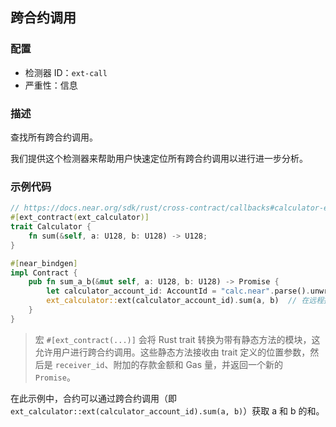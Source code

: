 
## 跨合约调用

### 配置

* 检测器 ID：`ext-call`
* 严重性：信息

### 描述

查找所有跨合约调用。

我们提供这个检测器来帮助用户快速定位所有跨合约调用以进行进一步分析。

### 示例代码

```rust
// https://docs.near.org/sdk/rust/cross-contract/callbacks#calculator-example
#[ext_contract(ext_calculator)]
trait Calculator {
    fn sum(&self, a: U128, b: U128) -> U128;
}

#[near_bindgen]
impl Contract {
    pub fn sum_a_b(&mut self, a: U128, b: U128) -> Promise {
        let calculator_account_id: AccountId = "calc.near".parse().unwrap();
        ext_calculator::ext(calculator_account_id).sum(a, b)  // 在远程执行 sum(a, b)
    }
}
```

> 宏 `#[ext_contract(...)]` 会将 Rust trait 转换为带有静态方法的模块，这允许用户进行跨合约调用。这些静态方法接收由 trait 定义的位置参数，然后是 `receiver_id`、附加的存款金额和 Gas 量，并返回一个新的 `Promise`。

在此示例中，合约可以通过跨合约调用（即 `ext_calculator::ext(calculator_account_id).sum(a, b)`）获取 a 和 b 的和。
